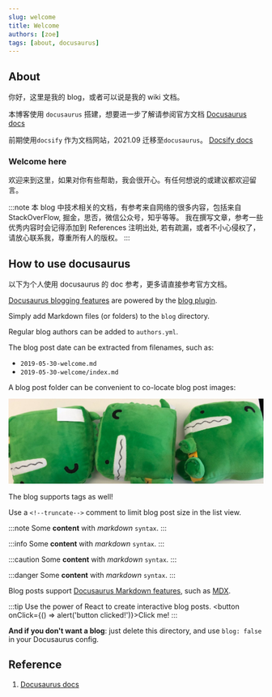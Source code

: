 ```yaml
---
slug: welcome
title: Welcome
authors: [zoe]
tags: [about, docusaurus]
---
```


## About

你好，这里是我的 blog，或者可以说是我的 wiki 文档。

本博客使用 `docusaurus` 搭建，想要进一步了解请参阅官方文档 [Docusaurus docs](https://docusaurus.io/docs)

前期使用`docsify` 作为文档网站，2021.09 迁移至`docusaurus`。 [Docsify docs](https://docsify.js.org/#/zh-cn/)

### Welcome here

欢迎来到这里，如果对你有些帮助，我会很开心。有任何想说的或建议都欢迎留言。

:::note
本 blog 中技术相关的文档，有参考来自网络的很多内容，包括来自 StackOverFlow, 掘金，思否，微信公众号，知乎等等。
我在撰写文章，参考一些优秀内容时会记得添加到 References 注明出处, 若有疏漏，或者不小心侵权了，请放心联系我，尊重所有人的版权。
:::

<!--truncate-->

## How to use docusaurus

以下为个人使用 docusaurus 的 doc 参考，更多请直接参考官方文档。

[Docusaurus blogging features](https://docusaurus.io/docs/blog) are powered by the [blog plugin](https://docusaurus.io/docs/api/plugins/@docusaurus/plugin-content-blog).

Simply add Markdown files (or folders) to the `blog` directory.

Regular blog authors can be added to `authors.yml`.

The blog post date can be extracted from filenames, such as:

- `2019-05-30-welcome.md`
- `2019-05-30-welcome/index.md`

A blog post folder can be convenient to co-locate blog post images:

![Docusaurus Plushie](./docusaurus-plushie-banner.jpeg)

The blog supports tags as well!

Use a `<!--truncate-->` comment to limit blog post size in the list view.

:::note
Some **content** with _markdown_ `syntax`.
:::

:::info
Some **content** with _markdown_ `syntax`.
:::

:::caution
Some **content** with _markdown_ `syntax`.
:::

:::danger
Some **content** with _markdown_ `syntax`.
:::

Blog posts support [Docusaurus Markdown features](https://docusaurus.io/docs/markdown-features), such as [MDX](https://mdxjs.com/).

:::tip
Use the power of React to create interactive blog posts.
<button onClick={() => alert('button clicked!')}>Click me!</button>
:::

**And if you don't want a blog**: just delete this directory, and use `blog: false` in your Docusaurus config.

## Reference

1. [Docusaurus docs](https://docusaurus.io/docs)
